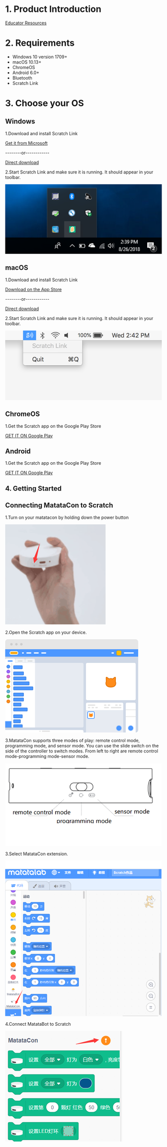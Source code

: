 
# 1. Product Introduction #

[Educator Resources](https://matatalab.com/education "educator resources")

# 2. Requirements #

- Windows 10 version 1709+
- macOS 10.13+
- ChromeOS
- Android 6.0+
- Bluetooth
- Scratch Link

# 3. Choose your OS #

## Windows ##

1.Download and install Scratch Link

[Get it from Microsoft](https://www.microsoft.com/en-us/p/scratch-link/9n48xllczh0x "Get it from Microsoft")

--------or------------

[Direct download](https://downloads.scratch.mit.edu/link/windows.zip "Direct download")

2.Start Scratch Link and make sure it is running. It should appear in your toolbar.

![](https://github.com/YanMinge/scratch-doc/blob/master/resources/windows-toolbar.png)

## macOS ##

1.Download and install Scratch Link

[Download on the App Store](https://apps.apple.com/us/app/scratch-link/id1408863490 "Download on the App Store")

--------or------------

[Direct download](https://downloads.scratch.mit.edu/link/mac.zip "Direct download")

2.Start Scratch Link and make sure it is running. It should appear in your toolbar.

![](https://github.com/YanMinge/scratch-doc/blob/master/resources/mac-toolbar.png)

## ChromeOS ##

1.Get the Scratch app on the Google Play Store

[GET IT ON Google Play](https://play.google.com/store/apps/details?id=org.scratch "GET IT ON Google Play")

## Android ##

1.Get the Scratch app on the Google Play Store

[GET IT ON Google Play](https://play.google.com/store/apps/details?id=org.scratch "GET IT ON Google Play")

## 4. Getting Started ##

## Connecting MatataCon to Scratch ##

1.Turn on your matatacon by holding down the power button

![](https://github.com/YanMinge/scratch-doc/blob/master/resources/power-on-matatacon.png)

2.Open the Scratch app on your device.

![](https://github.com/YanMinge/scratch-doc/blob/master/resources/matata-connect-2.png)

3.MatataCon supports three modes of play: remote control mode, programming mode, and sensor mode. You can use the slide switch on the side of the controller to switch modes. From left to right are remote control mode-programming mode-sensor mode.

![](https://github.com/YanMinge/scratch-doc/blob/master/resources/matatcon-mode.png)

3.Select MatataCon extension.

![](https://github.com/YanMinge/scratch-doc/blob/master/resources/matatacon-extension.png)

4.Connect MatataBot to Scratch

![](https://github.com/YanMinge/scratch-doc/blob/master/resources/matatacon-ble-connect.png)



